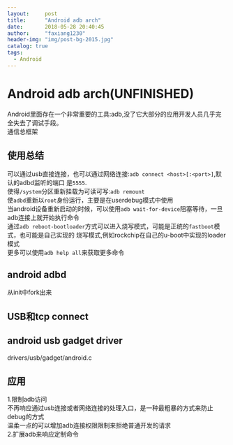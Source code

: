 ```yaml
---
layout:     post
title:      "Android adb arch"
date:       2018-05-28 20:40:45
author:     "faxiang1230"
header-img: "img/post-bg-2015.jpg"
catalog: true
tags:
  - Android
---
```

# Android adb arch(UNFINISHED)
Android里面存在一个非常重要的工具:adb,没了它大部分的应用开发人员几乎完全失去了调试手段。  
通信总框架
## 使用总结
可以通过usb直接连接，也可以通过网络连接:`adb connect <host>[:<port>]`,默认的adbd监听的端口
是`5555`.  
使得`/system`分区重新挂载为可读可写:`adb remount`  
使`adbd`重新以`root`身份运行，主要是在userdebug模式中使用  
当android设备重新启动的时候，可以使用`adb wait-for-device`阻塞等待，一旦adb连接上就开始执行命令  
通过`adb reboot-bootloader`方式可以进入烧写模式，可能是正统的`fastboot`模式，也可能是自己实现的
烧写模式,例如rockchip在自己的u-boot中实现的loader模式  
更多可以使用`adb help all`来获取更多命令  
## android adbd
从init中fork出来
## USB和tcp connect

## android usb gadget driver
drivers/usb/gadget/android.c
## 应用
1.限制adb访问  
不再响应通过usb连接或者网络连接的处理入口，是一种最粗暴的方式来防止debug的方式  
温柔一点的可以增加adb连接权限限制来拒绝普通开发的请求    
2.扩展adb来响应定制命令  
